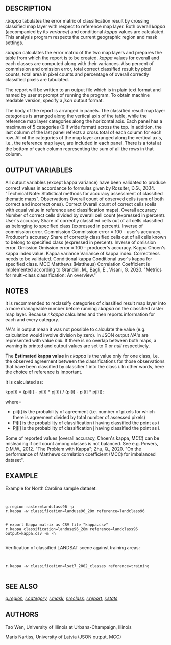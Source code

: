 
## DESCRIPTION

*r.kappa* tabulates the error matrix of classification result by
crossing classified map layer with respect to reference map layer. Both
overall *kappa* (accompanied by its *variance*) and
conditional *kappa* values are calculated. This analysis program
respects the current geographic region and mask settings.

*r.kappa* calculates the error matrix of the
two map layers and prepares the table from which the report
is to be created. *kappa* values for overall and
each classes are computed along with their variances. Also
percent of commission and omission error, total correct
classified result by pixel counts, total area in pixel
counts and percentage of overall correctly classified
pixels are tabulated.

The report will be written to an output file which is in
plain text format and named by user at prompt of running
the program. To obtain machine readable version, specify a
*json* output format.

The body of the report is arranged in panels. The
classified result map layer categories is arranged along
the vertical axis of the table, while the reference map
layer categories along the horizontal axis. Each panel has
a maximum of 5 categories (9 if wide format) across the
top. In addition, the last column of the last panel
reflects a cross total of each column for each row. All of
the categories of the map layer arranged along the vertical
axis, i.e., the reference map layer, are included in each
panel. There is a total at the bottom of each column
representing the sum of all the rows in that column.

## OUTPUT VARIABLES

All output variables (except kappa variance) have been
validated to produce correct values in accordance
to formulas given by Rossiter, D.G., 2004. "Technical Note:
Statistical methods for accuracy assessment of classified
thematic maps".
Observations
Overall count of observed cells (sum of both correct
and incorrect ones).
Correct
Overall count of correct cells (cells with equal value
in reference and classification maps).
Overall accuracy
Number of correct cells divided by overall cell count
(expressed in percent).
User's accuracy
Share of correctly classified cells out of all cells
classified as belonging to specified class (expressed in percent).
Inverse of commission error.
Commission
Commission error = 100 - user's accuracy.
Producer's accuracy
Share of correctly classified cells out of all cells
known to belong to specified class (expressed in percent).
Inverse of omission error.
Omission
Omission error = 100 - producer's accuracy.
Kappa
Choen's kappa index value.
Kappa variance
Variance of kappa index. Correctness needs to be validated.
Conditional kappa
Conditional user's kappa for specified class.
MCC
Matthews (Mattheus) Correlation Coefficient is implemented
according to Grandini, M., Bagli, E., Visani, G. 2020.
"Metrics for multi-class classification: An overview."

## NOTES

It is recommended to reclassify categories of classified
result map layer into a more manageable number before
running *r.kappa* on the classified raster map
layer. Because *r.kappa* calculates and then reports
information for each and every category.

*NA*'s in output mean it was not possible to calculate the value
(e.g. calculation would involve division by zero).
In JSON output *NA*'s are represented with value *null*.
If there is no overlap between both maps, a warning is printed and
output values are set to 0 or *null* respectively.

The **Estimated kappa value** in *r.kappa* is the value
only for one class, i.e. the observed agreement between the
classifications for those observations that have been classified by
classifier 1 into the class i. In other words, here the choice of
reference is important.

It is calculated as:

kpp[i] = (pii[i] - pi[i] \* pj[i]) / (pi[i] - pi[i] \* pj[i]);

where=

* pii[i] is the probability of agreement (i.e. number of pixels for which there is agreement divided by total number of assessed pixels)
* Pi[i] is the probability of classification i having classified the point as i
* Pj[i] is the probability of classification j having classified the point as i.

Some of reported values (overall accuracy, Choen's kappa, MCC) can be
misleading if cell count among classes is not balanced. See e.g.
Powers, D.M.W., 2012. "The Problem with Kappa"; Zhu, Q., 2020.
"On the performance of Matthews correlation coefficient (MCC) for
imbalanced dataset".

## EXAMPLE

Example for North Carolina sample dataset:

```


g.region raster=landclass96 -p
r.kappa -w classification=landuse96_28m reference=landclass96


# export Kappa matrix as CSV file "kappa.csv"
r.kappa classification=landuse96_28m reference=landclass96 output=kappa.csv -m -h


```

Verification of classified LANDSAT scene against training areas:

```


r.kappa -w classification=lsat7_2002_classes reference=training


```

## SEE ALSO

*[g.region](g.region.html),
[r.category](r.category.html),
[r.mask](r.mask.html),
[r.reclass](r.reclass.html),
[r.report](r.report.html),
[r.stats](r.stats.html)*

## AUTHORS

Tao Wen, University of Illinois at Urbana-Champaign, Illinois

Maris Nartiss, University of Latvia (JSON output, MCC)
